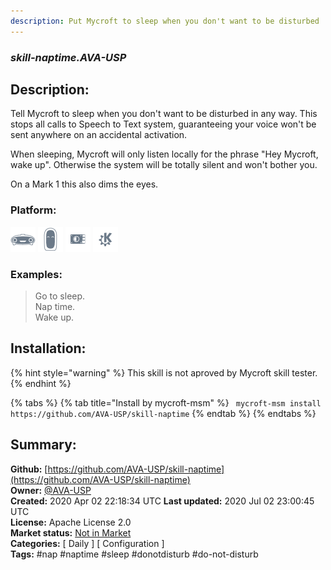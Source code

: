```yaml
---
description: Put Mycroft to sleep when you don't want to be disturbed
---
```


### _skill-naptime.AVA-USP_  
## Description:  
Tell Mycroft to sleep when you don't want to be disturbed in any way.
This stops all calls to Speech to Text system, guaranteeing your voice won't
be sent anywhere on an accidental activation.

When sleeping, Mycroft will only listen locally for the phrase "Hey Mycroft,
wake up". Otherwise the system will be totally silent and won't bother you.

On a Mark 1 this also dims the eyes.  
  
  
### Platform:  
 ![Mark I](../.gitbook/assets/mark-1-icon.png)  ![Mark II](../.gitbook/assets/mark-2-icon.png)  ![Picroft](../.gitbook/assets/picroft-icon.png)  ![plasmoid](../.gitbook/assets/kde.png)   
### Examples:  
> Go to sleep.  
> Nap time.  
> Wake up.  
  
## Installation:  
{% hint style="warning" %}
This skill is not aproved by Mycroft skill tester.
{% endhint %}
    
{% tabs %}
{% tab title="Install by mycroft-msm" %}
``` mycroft-msm install https://github.com/AVA-USP/skill-naptime```
{% endtab %}
  {% endtabs %}
    
## Summary:  
**Github:** [https://github.com/AVA-USP/skill-naptime](https://github.com/AVA-USP/skill-naptime)  
**Owner:** [@AVA-USP](https://github.com/AVA-USP)  
**Created:** 2020 Apr 02 22:18:34 UTC  **Last updated:** 2020 Jul 02 23:00:45 UTC  
**License:** Apache License 2.0  
**Market status:** [Not in Market](https://market.mycroft.ai/skill/)  
**Categories:** [ Daily ] [ Configuration ]   
**Tags:** \#nap \#naptime \#sleep \#donotdisturb \#do-not-disturb   
